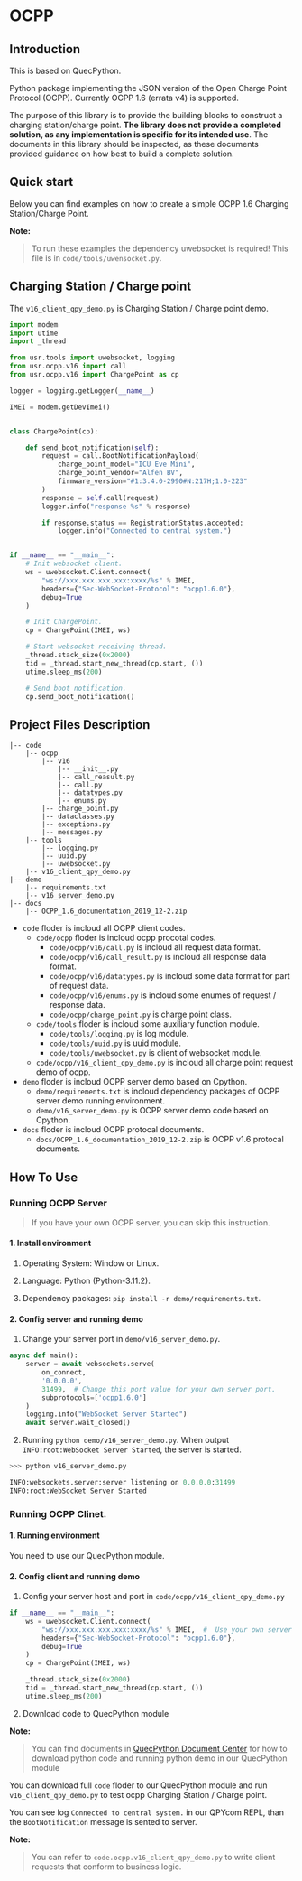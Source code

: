 # OCPP

## Introduction

This is based on QuecPython.

Python package implementing the JSON version of the Open Charge Point Protocol (OCPP). Currently OCPP 1.6 (errata v4) is supported.

The purpose of this library is to provide the building blocks to construct a charging station/charge point. **The library does not provide a completed solution, as any implementation is specific for its intended use**. The documents in this library should be inspected, as these documents provided guidance on how best to build a complete solution.

## Quick start

Below you can find examples on how to create a simple OCPP 1.6 Charging Station/Charge Point.

**Note:**

> To run these examples the dependency uwebsocket is required! This file is in `code/tools/uwensocket.py`.

## Charging Station / Charge point

The `v16_client_qpy_demo.py` is Charging Station / Charge point demo.

```python
import modem
import utime
import _thread

from usr.tools import uwebsocket, logging
from usr.ocpp.v16 import call
from usr.ocpp.v16 import ChargePoint as cp

logger = logging.getLogger(__name__)

IMEI = modem.getDevImei()


class ChargePoint(cp):

    def send_boot_notification(self):
        request = call.BootNotificationPayload(
            charge_point_model="ICU Eve Mini",
            charge_point_vendor="Alfen BV",
            firmware_version="#1:3.4.0-2990#N:217H;1.0-223"
        )
        response = self.call(request)
        logger.info("response %s" % response)

        if response.status == RegistrationStatus.accepted:
            logger.info("Connected to central system.")


if __name__ == "__main__":
    # Init websocket client.
    ws = uwebsocket.Client.connect(
        "ws://xxx.xxx.xxx.xxx:xxxx/%s" % IMEI,
        headers={"Sec-WebSocket-Protocol": "ocpp1.6.0"},
        debug=True
    )

    # Init ChargePoint.
    cp = ChargePoint(IMEI, ws)

    # Start websocket receiving thread.
    _thread.stack_size(0x2000)
    tid = _thread.start_new_thread(cp.start, ())
    utime.sleep_ms(200)

    # Send boot notification.
    cp.send_boot_notification()
```

## Project Files Description

```
|-- code
    |-- ocpp
        |-- v16
            |-- __init__.py
            |-- call_reasult.py
            |-- call.py
            |-- datatypes.py
            |-- enums.py
        |-- charge_point.py
        |-- dataclasses.py
        |-- exceptions.py
        |-- messages.py
    |-- tools
        |-- logging.py
        |-- uuid.py
        |-- uwebsocket.py
    |-- v16_client_qpy_demo.py
|-- demo
    |-- requirements.txt
    |-- v16_server_demo.py
|-- docs
    |-- OCPP_1.6_documentation_2019_12-2.zip
```

- `code` floder is incloud all OCPP client codes.
    + `code/ocpp` floder is incloud ocpp procotal codes.
        + `code/ocpp/v16/call.py` is incloud all request data format.
        + `code/ocpp/v16/call_result.py` is incloud all response data format.
        + `code/ocpp/v16/datatypes.py` is incloud some data format for part of request data.
        + `code/ocpp/v16/enums.py` is incloud some enumes of request / response data.
        + `code/ocpp/charge_point.py` is charge point class.
    + `code/tools` floder is incloud some auxiliary function module.
        + `code/tools/logging.py` is log module.
        + `code/tools/uuid.py` is uuid module.
        + `code/tools/uwebsocket.py` is client of websocket module.
    + `code/ocpp/v16_client_qpy_demo.py` is incloud all charge point request demo of ocpp.
- `demo` floder is incloud OCPP server demo based on Cpython.
    + `demo/requirements.txt` is incloud dependency packages of OCPP server demo running environment.
    + `demo/v16_server_demo.py` is OCPP server demo code based on Cpython.
- `docs` floder is incloud OCPP protocal documents.
    + `docs/OCPP_1.6_documentation_2019_12-2.zip` is OCPP v1.6 protocal documents.

## How To Use

### Running OCPP Server

> If you have your own OCPP server, you can skip this instruction.

#### 1. Install environment

1. Operating System: Window or Linux.

2. Language: Python (Python-3.11.2).

3. Dependency packages: `pip install -r demo/requirements.txt`.

#### 2. Config server and running demo

1. Change your server port in `demo/v16_server_demo.py`.

```python
async def main():
    server = await websockets.serve(
        on_connect,
        '0.0.0.0',
        31499,  # Change this port value for your own server port.
        subprotocols=['ocpp1.6.0']
    )
    logging.info("WebSocket Server Started")
    await server.wait_closed()
```

2. Running `python demo/v16_server_demo.py`. When output `INFO:root:WebSocket Server Started`, the server is started.

```python
>>> python v16_server_demo.py

INFO:websockets.server:server listening on 0.0.0.0:31499
INFO:root:WebSocket Server Started
```

### Running OCPP Clinet.

#### 1. Running environment

You need to use our QuecPython module.

#### 2. Config client and running demo

1. Config your server host and port in `code/ocpp/v16_client_qpy_demo.py`

```python
if __name__ == "__main__":
    ws = uwebsocket.Client.connect(
        "ws://xxx.xxx.xxx.xxx:xxxx/%s" % IMEI,  #  Use your own server host and port to replace `xxx.xxx.xxx.xxx:xxxx`.
        headers={"Sec-WebSocket-Protocol": "ocpp1.6.0"},
        debug=True
    )
    cp = ChargePoint(IMEI, ws)

    _thread.stack_size(0x2000)
    tid = _thread.start_new_thread(cp.start, ())
    utime.sleep_ms(200)
```

2. Download code to QuecPython module

**Note:**

> You can find documents in [QuecPython Document Center](https://python.quectel.com/doc/Getting_started/en/index.html) for how to download python code and running python demo in our QuecPython module 

You can download full `code` floder to our QuecPython module and run `v16_client_qpy_demo.py` to test ocpp Charging Station / Charge point.

You can see log `Connected to central system.` in our QPYcom REPL, than the `BootNotification` message is sented to server.

**Note:**

> You can refer to `code.ocpp.v16_client_qpy_demo.py` to write client requests that conform to business logic.
